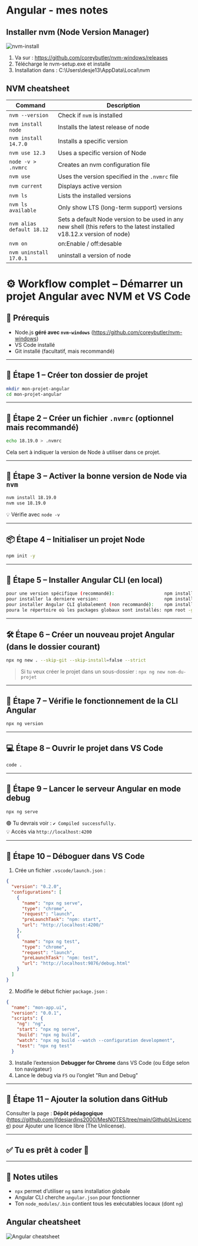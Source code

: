# Angular - mes notes



## Installer nvm (Node Version Manager)

![nvm-install](images/nvm-install.png)

1.	Va sur : https://github.com/coreybutler/nvm-windows/releases
2.	Télécharge le nvm-setup.exe et installe 
3.	Installation dans : C:\Users\desje13\AppData\Local\nvm

## NVM cheatsheet

Command | Description
---|---
`nvm --version` | Check if `nvm` is installed
`nvm install node` | Installs the latest release of node
`nvm install 14.7.0` | Installs a specific version
`nvm use 12.3` | Uses a specific version of Node
`node -v > .nvmrc` | Creates an nvm configuration file
`nvm use` | Uses the version specified in the `.nvmrc` file
`nvm current` | Displays active version
`nvm ls` | Lists the installed versions
`nvm ls available` | Only show LTS (long-term support) versions
`nvm alias default 18.12` | Sets a default Node version to be used in any new shell (this refers to the latest installed v18.12.x version of node)
`nvm on` | on:Enable / off:desable
`nvm uninstall 17.0.1`| uninstall a version of node

#

# ⚙️ Workflow complet – Démarrer un projet Angular avec NVM et VS Code

## 🧰 Prérequis

- Node.js **géré avec `nvm-windows`** (https://github.com/coreybutler/nvm-windows)
- VS Code installé
- Git installé (facultatif, mais recommandé)

---

## 🧩 Étape 1 – Créer ton dossier de projet

```bash
mkdir mon-projet-angular
cd mon-projet-angular
```

---

## 🧬 Étape 2 – Créer un fichier `.nvmrc` (optionnel mais recommandé)

```bash
echo 18.19.0 > .nvmrc
```

Cela sert à indiquer la version de Node à utiliser dans ce projet.

---

## 🔄 Étape 3 – Activer la bonne version de Node via `nvm`

```bash
nvm install 18.19.0
nvm use 18.19.0
```

💡 Vérifie avec `node -v`

---

## 📦 Étape 4 – Initialiser un projet Node

```bash
npm init -y
```

---

## 🧱 Étape 5 – Installer Angular CLI **(en local)**

```bash
pour une version spécifique (recommandé):                   npm install --save-dev @angular/cli@18
pour installer la derniere version:                         npm install --save-dev @angular/cli
pour installer Angular CLI globalement (non recommandé):    npm install -g @angular/cli
poura le répertoire où les packages globaux sont installés: npm root -g
```

---

## 🛠️ Étape 6 – Créer un nouveau projet Angular (dans le dossier courant)

```bash
npx ng new . --skip-git --skip-install=false --strict
```

> Si tu veux créer le projet dans un sous-dossier : `npx ng new nom-du-projet`

---

## 🧪 Étape 7 – Vérifie le fonctionnement de la CLI Angular

```bash
npx ng version
```

---

## 💻 Étape 8 – Ouvrir le projet dans VS Code

```bash
code .
```

---

## 🐞 Étape 9 – Lancer le serveur Angular en mode debug

```bash
npx ng serve
```

🟢 Tu devrais voir : `✔ Compiled successfully.`  
💡 Accès via `http://localhost:4200`

---

## 🐛 Étape 10 – Déboguer dans VS Code

1. Crée un fichier `.vscode/launch.json` :

```json
{
  "version": "0.2.0",
  "configurations": [
    {
      "name": "npx ng serve",
      "type": "chrome",
      "request": "launch",
      "preLaunchTask": "npm: start",
      "url": "http://localhost:4200/"
    },
    {
      "name": "npx ng test",
      "type": "chrome",
      "request": "launch",
      "preLaunchTask": "npm: test",
      "url": "http://localhost:9876/debug.html"
    }
  ]
}
```
2. Modifie le début fichier `package.json` :
```json
{
  "name": "mon-app.ui",
  "version": "0.0.1",
  "scripts": {
    "ng": "ng",
    "start": "npx ng serve",
    "build": "npx ng build",
    "watch": "npx ng build --watch --configuration development",
    "test": "npx ng test"    
  }
```

3. Installe l’extension **Debugger for Chrome** dans VS Code (ou Edge selon ton navigateur)
4. Lance le debug via `F5` ou l’onglet "Run and Debug"


---

## 🔄 Étape 11 – Ajouter la solution dans GitHub
Consulter la page : **Dépôt pédagogique** (https://github.com/jfdesjardins2000/MesNOTES/tree/main/GithubUnLicence) pour Ajouter une licence libre (The Unlicense).

---

## ✅ Tu es prêt à coder 🚀

---

## 📌 Notes utiles

- `npx` permet d’utiliser `ng` sans installation globale
- Angular CLI cherche `angular.json` pour fonctionner
- Ton `node_modules/.bin` contient tous les exécutables locaux (dont `ng`)

## Angular cheatsheet
![Angular cheatsheet](images/angular-cli-cheat-sheet.9X-IsgXf_yph9l.webp)
